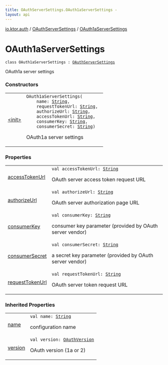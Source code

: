 ```yaml
---
title: OAuthServerSettings.OAuth1aServerSettings - 
layout: api
---
```


<div class='api-docs-breadcrumbs'><a href="../../index.html">io.ktor.auth</a> / <a href="../index.html">OAuthServerSettings</a> / <a href="./index.html">OAuth1aServerSettings</a></div>

# OAuth1aServerSettings

<div class="signature"><code><span class="keyword">class </span><span class="identifier">OAuth1aServerSettings</span>&nbsp;<span class="symbol">:</span>&nbsp;<a href="../index.html"><span class="identifier">OAuthServerSettings</span></a></code></div>

OAuth1a server settings

### Constructors

<table class="api-docs-table">
<tbody>
<tr>
<td markdown="1">

<a href="-init-.html">&lt;init&gt;</a>


</td>
<td markdown="1">
<div class="signature"><code><span class="identifier">OAuth1aServerSettings</span><span class="symbol">(</span><br/>&nbsp;&nbsp;&nbsp;&nbsp;<span class="parameterName" id="io.ktor.auth.OAuthServerSettings.OAuth1aServerSettings$<init>(kotlin.String, kotlin.String, kotlin.String, kotlin.String, kotlin.String, kotlin.String)/name">name</span><span class="symbol">:</span>&nbsp;<a href="https://kotlinlang.org/api/latest/jvm/stdlib/kotlin/-string/index.html"><span class="identifier">String</span></a><span class="symbol">, </span><br/>&nbsp;&nbsp;&nbsp;&nbsp;<span class="parameterName" id="io.ktor.auth.OAuthServerSettings.OAuth1aServerSettings$<init>(kotlin.String, kotlin.String, kotlin.String, kotlin.String, kotlin.String, kotlin.String)/requestTokenUrl">requestTokenUrl</span><span class="symbol">:</span>&nbsp;<a href="https://kotlinlang.org/api/latest/jvm/stdlib/kotlin/-string/index.html"><span class="identifier">String</span></a><span class="symbol">, </span><br/>&nbsp;&nbsp;&nbsp;&nbsp;<span class="parameterName" id="io.ktor.auth.OAuthServerSettings.OAuth1aServerSettings$<init>(kotlin.String, kotlin.String, kotlin.String, kotlin.String, kotlin.String, kotlin.String)/authorizeUrl">authorizeUrl</span><span class="symbol">:</span>&nbsp;<a href="https://kotlinlang.org/api/latest/jvm/stdlib/kotlin/-string/index.html"><span class="identifier">String</span></a><span class="symbol">, </span><br/>&nbsp;&nbsp;&nbsp;&nbsp;<span class="parameterName" id="io.ktor.auth.OAuthServerSettings.OAuth1aServerSettings$<init>(kotlin.String, kotlin.String, kotlin.String, kotlin.String, kotlin.String, kotlin.String)/accessTokenUrl">accessTokenUrl</span><span class="symbol">:</span>&nbsp;<a href="https://kotlinlang.org/api/latest/jvm/stdlib/kotlin/-string/index.html"><span class="identifier">String</span></a><span class="symbol">, </span><br/>&nbsp;&nbsp;&nbsp;&nbsp;<span class="parameterName" id="io.ktor.auth.OAuthServerSettings.OAuth1aServerSettings$<init>(kotlin.String, kotlin.String, kotlin.String, kotlin.String, kotlin.String, kotlin.String)/consumerKey">consumerKey</span><span class="symbol">:</span>&nbsp;<a href="https://kotlinlang.org/api/latest/jvm/stdlib/kotlin/-string/index.html"><span class="identifier">String</span></a><span class="symbol">, </span><br/>&nbsp;&nbsp;&nbsp;&nbsp;<span class="parameterName" id="io.ktor.auth.OAuthServerSettings.OAuth1aServerSettings$<init>(kotlin.String, kotlin.String, kotlin.String, kotlin.String, kotlin.String, kotlin.String)/consumerSecret">consumerSecret</span><span class="symbol">:</span>&nbsp;<a href="https://kotlinlang.org/api/latest/jvm/stdlib/kotlin/-string/index.html"><span class="identifier">String</span></a><span class="symbol">)</span></code></div>

OAuth1a server settings


</td>
</tr>
</tbody>
</table>

### Properties

<table class="api-docs-table">
<tbody>
<tr>
<td markdown="1">

<a href="access-token-url.html">accessTokenUrl</a>


</td>
<td markdown="1">
<div class="signature"><code><span class="keyword">val </span><span class="identifier">accessTokenUrl</span><span class="symbol">: </span><a href="https://kotlinlang.org/api/latest/jvm/stdlib/kotlin/-string/index.html"><span class="identifier">String</span></a></code></div>

OAuth server access token request URL


</td>
</tr>
<tr>
<td markdown="1">

<a href="authorize-url.html">authorizeUrl</a>


</td>
<td markdown="1">
<div class="signature"><code><span class="keyword">val </span><span class="identifier">authorizeUrl</span><span class="symbol">: </span><a href="https://kotlinlang.org/api/latest/jvm/stdlib/kotlin/-string/index.html"><span class="identifier">String</span></a></code></div>

OAuth server authorization page URL


</td>
</tr>
<tr>
<td markdown="1">

<a href="consumer-key.html">consumerKey</a>


</td>
<td markdown="1">
<div class="signature"><code><span class="keyword">val </span><span class="identifier">consumerKey</span><span class="symbol">: </span><a href="https://kotlinlang.org/api/latest/jvm/stdlib/kotlin/-string/index.html"><span class="identifier">String</span></a></code></div>

consumer key parameter (provided by OAuth server vendor)


</td>
</tr>
<tr>
<td markdown="1">

<a href="consumer-secret.html">consumerSecret</a>


</td>
<td markdown="1">
<div class="signature"><code><span class="keyword">val </span><span class="identifier">consumerSecret</span><span class="symbol">: </span><a href="https://kotlinlang.org/api/latest/jvm/stdlib/kotlin/-string/index.html"><span class="identifier">String</span></a></code></div>

a secret key parameter (provided by OAuth server vendor)


</td>
</tr>
<tr>
<td markdown="1">

<a href="request-token-url.html">requestTokenUrl</a>


</td>
<td markdown="1">
<div class="signature"><code><span class="keyword">val </span><span class="identifier">requestTokenUrl</span><span class="symbol">: </span><a href="https://kotlinlang.org/api/latest/jvm/stdlib/kotlin/-string/index.html"><span class="identifier">String</span></a></code></div>

OAuth server token request URL


</td>
</tr>
</tbody>
</table>

### Inherited Properties

<table class="api-docs-table">
<tbody>
<tr>
<td markdown="1">

<a href="../name.html">name</a>


</td>
<td markdown="1">
<div class="signature"><code><span class="keyword">val </span><span class="identifier">name</span><span class="symbol">: </span><a href="https://kotlinlang.org/api/latest/jvm/stdlib/kotlin/-string/index.html"><span class="identifier">String</span></a></code></div>

configuration name


</td>
</tr>
<tr>
<td markdown="1">

<a href="../version.html">version</a>


</td>
<td markdown="1">
<div class="signature"><code><span class="keyword">val </span><span class="identifier">version</span><span class="symbol">: </span><a href="../../-o-auth-version/index.html"><span class="identifier">OAuthVersion</span></a></code></div>

OAuth version (1a or 2)


</td>
</tr>
</tbody>
</table>
